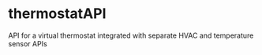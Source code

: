 # thermostatAPI
API for a virtual thermostat integrated with separate HVAC and temperature sensor APIs
